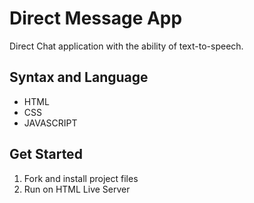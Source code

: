 # Direct Message App
Direct Chat application with the ability of text-to-speech. 

## Syntax and Language
- HTML
- CSS
- JAVASCRIPT

## Get Started

1) Fork and install project files 
2) Run on HTML Live Server 

